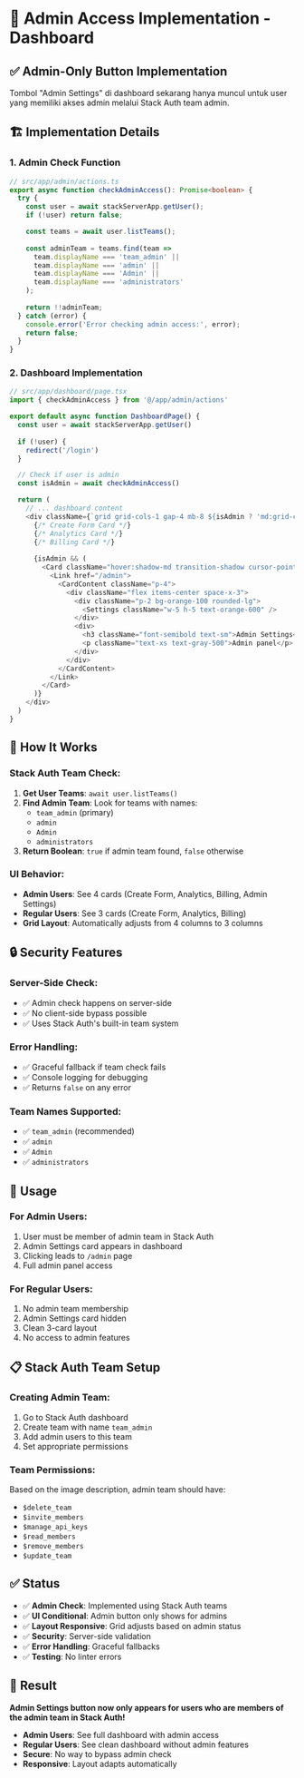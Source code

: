 # 🔐 Admin Access Implementation - Dashboard

## ✅ **Admin-Only Button Implementation**

Tombol "Admin Settings" di dashboard sekarang hanya muncul untuk user yang memiliki akses admin melalui Stack Auth team admin.

## 🏗️ **Implementation Details**

### **1. Admin Check Function**
```typescript
// src/app/admin/actions.ts
export async function checkAdminAccess(): Promise<boolean> {
  try {
    const user = await stackServerApp.getUser();
    if (!user) return false;

    const teams = await user.listTeams();
    
    const adminTeam = teams.find(team => 
      team.displayName === 'team_admin' || 
      team.displayName === 'admin' ||
      team.displayName === 'Admin' ||
      team.displayName === 'administrators'
    );
    
    return !!adminTeam;
  } catch (error) {
    console.error('Error checking admin access:', error);
    return false;
  }
}
```

### **2. Dashboard Implementation**
```typescript
// src/app/dashboard/page.tsx
import { checkAdminAccess } from '@/app/admin/actions'

export default async function DashboardPage() {
  const user = await stackServerApp.getUser()
  
  if (!user) {
    redirect('/login')
  }

  // Check if user is admin
  const isAdmin = await checkAdminAccess()

  return (
    // ... dashboard content
    <div className={`grid grid-cols-1 gap-4 mb-8 ${isAdmin ? 'md:grid-cols-4' : 'md:grid-cols-3'}`}>
      {/* Create Form Card */}
      {/* Analytics Card */}
      {/* Billing Card */}
      
      {isAdmin && (
        <Card className="hover:shadow-md transition-shadow cursor-pointer">
          <Link href="/admin">
            <CardContent className="p-4">
              <div className="flex items-center space-x-3">
                <div className="p-2 bg-orange-100 rounded-lg">
                  <Settings className="w-5 h-5 text-orange-600" />
                </div>
                <div>
                  <h3 className="font-semibold text-sm">Admin Settings</h3>
                  <p className="text-xs text-gray-500">Admin panel</p>
                </div>
              </div>
            </CardContent>
          </Link>
        </Card>
      )}
    </div>
  )
}
```

## 🎯 **How It Works**

### **Stack Auth Team Check:**
1. **Get User Teams**: `await user.listTeams()`
2. **Find Admin Team**: Look for teams with names:
   - `team_admin` (primary)
   - `admin`
   - `Admin`
   - `administrators`
3. **Return Boolean**: `true` if admin team found, `false` otherwise

### **UI Behavior:**
- **Admin Users**: See 4 cards (Create Form, Analytics, Billing, Admin Settings)
- **Regular Users**: See 3 cards (Create Form, Analytics, Billing)
- **Grid Layout**: Automatically adjusts from 4 columns to 3 columns

## 🔒 **Security Features**

### **Server-Side Check:**
- ✅ Admin check happens on server-side
- ✅ No client-side bypass possible
- ✅ Uses Stack Auth's built-in team system

### **Error Handling:**
- ✅ Graceful fallback if team check fails
- ✅ Console logging for debugging
- ✅ Returns `false` on any error

### **Team Names Supported:**
- ✅ `team_admin` (recommended)
- ✅ `admin`
- ✅ `Admin`
- ✅ `administrators`

## 🚀 **Usage**

### **For Admin Users:**
1. User must be member of admin team in Stack Auth
2. Admin Settings card appears in dashboard
3. Clicking leads to `/admin` page
4. Full admin panel access

### **For Regular Users:**
1. No admin team membership
2. Admin Settings card hidden
3. Clean 3-card layout
4. No access to admin features

## 📋 **Stack Auth Team Setup**

### **Creating Admin Team:**
1. Go to Stack Auth dashboard
2. Create team with name `team_admin`
3. Add admin users to this team
4. Set appropriate permissions

### **Team Permissions:**
Based on the image description, admin team should have:
- `$delete_team`
- `$invite_members`
- `$manage_api_keys`
- `$read_members`
- `$remove_members`
- `$update_team`

## ✅ **Status**

- ✅ **Admin Check**: Implemented using Stack Auth teams
- ✅ **UI Conditional**: Admin button only shows for admins
- ✅ **Layout Responsive**: Grid adjusts based on admin status
- ✅ **Security**: Server-side validation
- ✅ **Error Handling**: Graceful fallbacks
- ✅ **Testing**: No linter errors

## 🎉 **Result**

**Admin Settings button now only appears for users who are members of the admin team in Stack Auth!**

- **Admin Users**: See full dashboard with admin access
- **Regular Users**: See clean dashboard without admin features
- **Secure**: No way to bypass admin check
- **Responsive**: Layout adapts automatically
